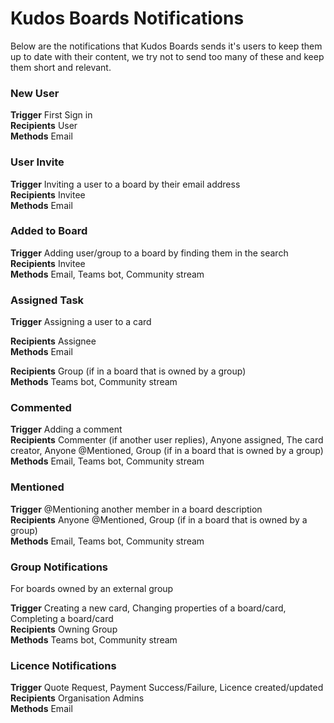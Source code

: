 # Kudos Boards Notifications

Below are the notifications that Kudos Boards sends it's users to keep them up to date with their content, we try not to send too many of these and keep them short and relevant.

### New User

__Trigger__ First Sign in<br>
__Recipients__ User<br>
__Methods__ Email<br>

### User Invite

__Trigger__ Inviting a user to a board by their email address<br>
__Recipients__ Invitee<br>
__Methods__ Email<br>

### Added to Board

__Trigger__ Adding user/group to a board by finding them in the search<br>
__Recipients__ Invitee<br>
__Methods__ Email, Teams bot, Community stream<br>

### Assigned Task

__Trigger__ Assigning a user to a card<br>

__Recipients__ Assignee<br>
__Methods__ Email<br>

__Recipients__ Group (if in a board that is owned by a group)<br>
__Methods__ Teams bot, Community stream<br>

### Commented

__Trigger__ Adding a comment<br>
__Recipients__ Commenter (if another user replies), Anyone assigned, The card creator, Anyone @Mentioned, Group (if in a board that is owned by a group)<br>
__Methods__ Email, Teams bot, Community stream<br>

### Mentioned

__Trigger__ @Mentioning another member in a board description<br>
__Recipients__ Anyone @Mentioned, Group (if in a board that is owned by a group)<br>
__Methods__ Email, Teams bot, Community stream<br>

### Group Notifications
For boards owned by an external group

__Trigger__ Creating a new card, Changing properties of a board/card, Completing a board/card<br>
__Recipients__ Owning Group<br>
__Methods__ Teams bot, Community stream<br>

### Licence Notifications

__Trigger__ Quote Request, Payment Success/Failure, Licence created/updated<br>
__Recipients__ Organisation Admins<br>
__Methods__ Email<br>
